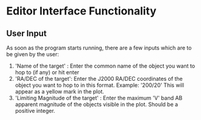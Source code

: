 # Editor Interface Functionality

## User Input 

As soon as the program starts running, there are a few inputs which are to be given by the user:
1. 'Name of the target' : Enter the common name of the object you want to hop to (if any) or hit enter 
2. 'RA/DEC of the target': Enter the J2000 RA/DEC coordinates of the object you want to hop to in this format. Example: '200/20' This will appear as a yellow mark in the plot.
3. 'Limiting Magnitude of the target' : Enter the maximum 'V' band AB apparent magnitude of the objects visible in the plot. Should be a positive integer.

